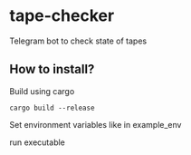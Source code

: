 # tape-checker

Telegram bot to check state of tapes

## How to install?

Build using cargo

```
cargo build --release
```

Set environment variables like in example_env

run executable


